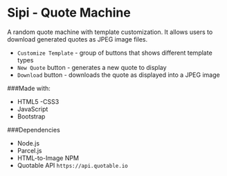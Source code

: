 # Sipi - Quote Machine

A random quote machine with template customization. It allows users to download generated quotes as JPEG image files.

- `Customize Template` - group of buttons that shows different template types
- `New Quote` button - generates a new quote to display
- `Download` button - downloads the quote as displayed into a JPEG image

###Made with:

- HTML5
  -CSS3
- JavaScript
- Bootstrap

###Dependencies

- Node.js
- Parcel.js
- HTML-to-Image NPM
- Quotable API `https://api.quotable.io`
